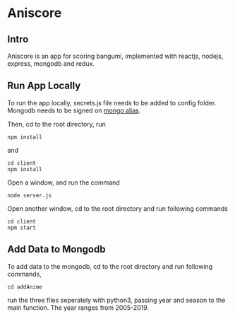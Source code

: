 # Aniscore
## Intro
Aniscore is an app for scoring bangumi, implemented with reactjs, nodejs, express, mongodb and redux.

## Run App Locally
To run the app locally, secrets.js file needs to be added to config folder. Mongodb needs to be signed on [mongo alias](https://cloud.mongodb.com/v2/5cd3536d79358e6972f80720#clusters).

Then, cd to the root directory, run
```unix
npm install
```
and 

```unix
cd client 
npm install
```

Open a window, and run the command
```unix
node server.js
```

Open another window, cd to the root directory and run following commands
```unix
cd client
npm start
```

## Add Data to Mongodb
To add data to the mongodb, cd to the root directory and run following commands,
```unix
cd addAnime
```
run the three files seperately with python3, passing year and season to the main function.
The year ranges from 2005-2019.



